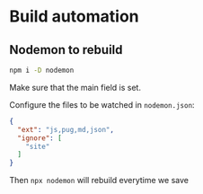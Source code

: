 Build automation
===

Nodemon to rebuild
---

```sh
npm i -D nodemon
```

Make sure that the main field is set.

Configure the files to be watched in `nodemon.json`:

```json
{
  "ext": "js,pug,md,json",
  "ignore": [
    "site"
  ]
}
```

Then `npx nodemon` will rebuild everytime we save
